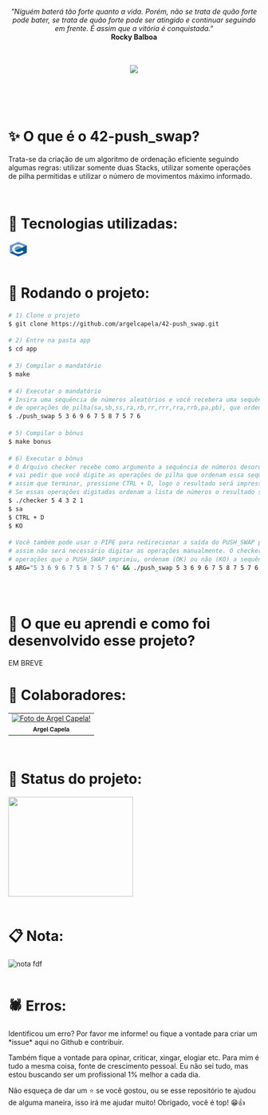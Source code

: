 <!--<div id="portfolio-slideshow-items" class="hide-on-portfolio" visibility="0">

</div>
-->

<div class="hide-on-portfolio">

<div align="center">
	<p><i>"Niguém baterá tão forte quanto a vida. Porém, não se trata de quão forte pode bater, se trata de quão forte pode ser atingido e continuar seguindo em frente. É assim que a vitória é conquistada."</i><br><b>Rocky Balboa</b></p>
<br><br>
	<img src="https://i.imgur.com/ZmUcvvB.jpg" width="250px">
</div>
<br><br>
</div>
<br><br>

<div class="hide-on-portfolio">
	
# ✨ O que é o 42-push_swap?
Trata-se da criação de um algoritmo de ordenação eficiente seguindo algumas regras: utilizar somente duas Stacks, utilizar somente operações de pilha permitidas e utilizar o número de movimentos máximo informado. <br>
</div>
<br>

<div class="col-12">

# 🔧 Tecnologias utilizadas:<br>
<div style="display: inline_block">
     <img align="center" alt="gel-Js" height="30" width="40" src="https://raw.githubusercontent.com/devicons/devicon/master/icons/c/c-original.svg">
</div>
<br>
	
<div class="col-12">

# 🚀 Rodando o projeto:<br>

```bash
# 1) Clone o projeto
$ git clone https://github.com/argelcapela/42-push_swap.git 	

# 2) Entre na pasta app
$ cd app	
	
# 3) Compilar o mandatório
$ make

# 4) Executar o mandatório 
# Insira uma sequência de números aleatórios e você recebera uma sequência
# de operações de pilha(sa,sb,ss,ra,rb,rr,rrr,rra,rrb,pa,pb), que ordenará essa lista de números.
$ ./push_swap 5 3 6 9 6 7 5 8 7 5 7 6
	
# 5) Compilar o bônus
$ make bonus

# 6) Executar o bônus
# O Arquivo checker recebe como argumento a sequência de números desordenada, depois ele
# vai pedir que você digite as operações de pilha que ordenam essa sequência seguido de ENTER, 
# assim que terminar, pressione CTRL + D, logo o resultado será impresso. 
# Se essas operações digitadas ordenam a lista de números o resultado será OK, caso contrário será KO. 
$ ./checker 5 4 3 2 1
$ sa
$ CTRL + D
$ KO

# Você também pode usar o PIPE para redirecionar a saída do PUSH_SWAP para a entrada do checker,
# assim não será necessário digitar as operações manualmente. O checker simplesmente dirá se as
# operações que o PUSH_SWAP imprimiu, ordenam (OK) ou não (KO) a sequência de números.
$ ARG="5 3 6 9 6 7 5 8 7 5 7 6" && ./push_swap 5 3 6 9 6 7 5 8 7 5 7 6 | ./checker $ARG
	
```
	
</div>
<br>
<div class="col-12">
    
# 📌 O que eu aprendi e como foi desenvolvido esse projeto?<br>
EM BREVE
<br>
<div class="col-12">
	
# 🤝 Colaboradores:<br>
<table>
  <tr>
    <td align="center">
      <a href="http://github.com/argelcapela">
        <img src="https://avatars.githubusercontent.com/u/79276276?s=400&u=055b803f4708d59eaf50208ba601f85844125757&v=4" width="100px;" alt="Foto de Argel Capela!"/><br>
        <sub>
          <b>Argel Capela</b>
        </sub>
      </a>
    </td>
  </tr>
</table>
<br>
</div>
	
<div class="col-12">
	
# 📅 Status do projeto:<br>
<img src="https://i.imgur.com/3bRGIPH.png" width="250px" height="200px">
</div>
	
<br>

<div class="col-12">
	
# 📋 Nota:<br>
<img src="https://i.imgur.com/wcWQXK1.png" width="150px" height="150px" alt="nota fdf">
</div>
	
<br>

<div class="col-12">
	
# 🕷 Erros:<br>
<p>Identificou um erro? Por favor me informe! ou fique a vontade para criar um *issue* aqui no Github e contribuir.</p>
<p>Também fique a vontade para opinar, criticar, xingar, elogiar etc. Para mim é tudo a mesma coisa, fonte de crescimento pessoal. Eu não sei tudo, mas estou buscando ser um profissional 1% melhor a cada dia.</p>
</div>
	
<div class="col-12">
<p>Não esqueça de dar um ⭐️ se você gostou, ou se esse repositório te ajudou de alguma maneira, isso irá me ajudar muito! Obrigado, você é top! 😁👍</p>
</div>
